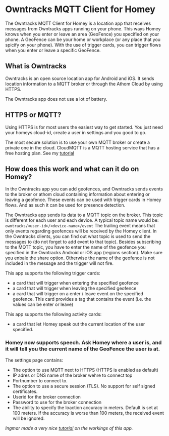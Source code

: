 # Owntracks MQTT Client for Homey

The Owntracks MQTT Client for Homey is a location app that receives messages from Owntracks apps running on
your phone. This ways Homey knows when you enter or leave an area (GeoFence) you specified on your phone.
A GeoFence can be your home or workplace (or any place that you spicify on your phone). With the use of trigger
cards, you can trigger flows when you enter or leave a specific GeoFence.

## What is Owntracks
Owntracks is an open source location app for Android and iOS. It sends location information to a MQTT broker or
through the Athom Cloud by using HTTPS.

The Owntracks app does not use a lot of battery.

## HTTPS or MQTT?
Using HTTPS is for most users the easiest way to get started. You just need your homeys cloud-id, create a user in settings and
you good to go.

The most secure solution is to use your own MQTT broker or create a private one in the cloud. CloudMQTT is a MQTT
hosting service that has a free hosting plan. See my [tutorial](https://forum.athom.com/discussion/2810/use-cloudmqtt-as-a-broker-for-owntracks-or-mqtt-app)

## How does this work and what can it do on Homey?
In the Owntracks app you can add geofences, and Owntracks sends events to the broker or athom cloud containing information about
entering or leaving a geofence. These events can be used with trigger cards in Homey flows.
And as such it can be used for presence detection.

The Owntracks app sends its data to a MQTT topic on the broker. This topic is different for each user and each device.
A typical topic name would be: `owntracks/<user-id>/<device-name>/event`
The trailing event means that only events regarding geofences will be received by the Homey client. In the Owntracks
clients, you can find out what topic is used to send the messages to (do not forget to add event to that topic).
Besides subscribing to the MQTT topic, you have to enter the name of the geofence you specified in the Owntracks Android
or iOS app (regions section). Make sure you enbale the share option. Otherwise the name of the geofence is not included in
the message and the trigger will not fire.

This app supports the following trigger cards:
- a card that will trigger when entering the specified geofence
- a card that will trigger when leaving the specified geofence
- a card that will trigger on a enter / leave event on the specified geofence. This card provides a tag that contains
  the event (i.e. the values can be enter or leave)

This app supports the following activity cards:
- a card that let Homey speak out the current location of the user specified.

### Homey now supports speech. Ask Homey where a user is, and it will tell you the current name of the GeoFence the user is at.

The settings page contains:
- The option to use MQTT next to HTTPS (HTTPS is enabled as default)
- IP adres or DNS name of the broker wehre to connect top
- Portnumber to connect to.
- The option to use a secure session (TLS). No support for self signed certificates.
- Userid for the broker connection
- Password to use for the broker connection
- The ability to specify the loaction accuracy in meters. Default is set at 100 meters. If the accuracy is worse than
  100 meters, the received event will be ignored.

*Ingmar made a very nice [tutorial](https://forum.athom.com/discussion/2804/setup-homey-with-mqtt-for-location-detection/p1) on the workings of this app.*
